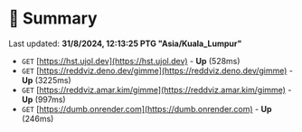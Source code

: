 # 📖 Summary
Last updated: **31/8/2024, 12:13:25 PTG "Asia/Kuala_Lumpur"**

- `GET` [https://hst.ujol.dev](https://hst.ujol.dev) - **Up** (528ms)
- `GET` [https://reddviz.deno.dev/gimme](https://reddviz.deno.dev/gimme) - **Up** (3225ms)
- `GET` [https://reddviz.amar.kim/gimme](https://reddviz.amar.kim/gimme) - **Up** (997ms)
- `GET` [https://dumb.onrender.com](https://dumb.onrender.com) - **Up** (246ms)
